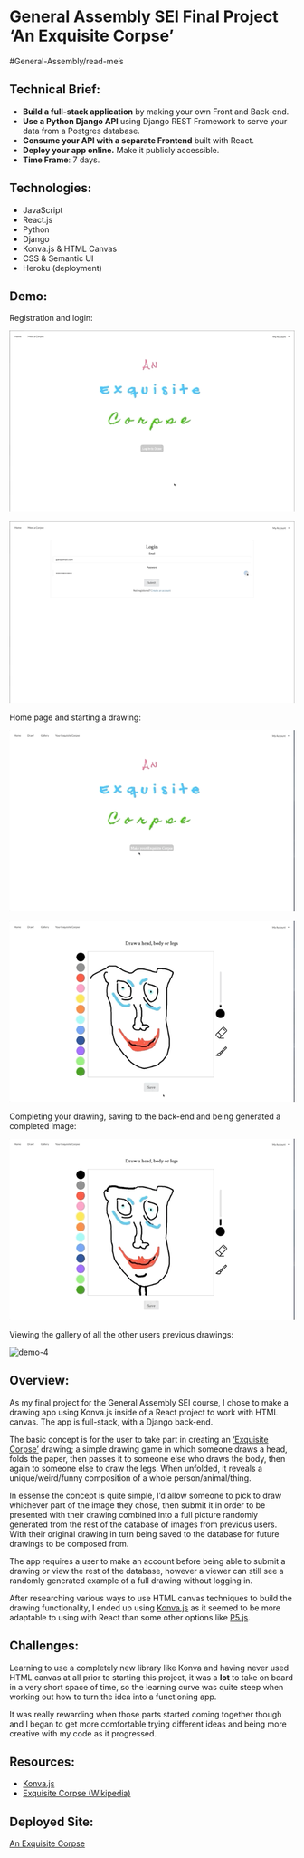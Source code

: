 # General Assembly SEI Final Project ‘An Exquisite Corpse’
#General-Assembly/read-me’s

## Technical Brief:

* **Build a full-stack application** by making your own Front and Back-end.
* **Use a Python Django API** using Django REST Framework to serve your data from a Postgres database.
* **Consume your API with a separate Frontend** built with React.
* **Deploy your app online.** Make it publicly accessible.
* **Time Frame**: 7 days.

## Technologies:

* JavaScript
* React.js
* Python
* Django
* Konva.js & HTML Canvas
* CSS & Semantic UI
* Heroku (deployment)

## Demo:

Registration and login:



![registration](./frontend/src/assets/readme-gifs/exquisite-corpse-demo-register.gif)

![login](./frontend/src/assets/readme-gifs/exquisite-corpse-demo-login.gif)

Home page and starting a drawing:

![demo-1](./frontend/src/assets/readme-gifs/exquisite-corpse-demo-1.gif)

![demo-2](./frontend/src/assets/readme-gifs/exquisite-corpse-demo-2.gif)


Completing your drawing, saving to the back-end and being generated a completed image:

![demo-3](./frontend/src/assets/readme-gifs/exquisite-corpse-demo-3.gif)

Viewing the gallery of all the other users previous drawings:

![demo-4](./frontend/src/assets/readme-gifs/exquisite-corpse-demo-4.gif)



## Overview:

As my final project for the General Assembly SEI course, I chose to make a drawing app using Konva.js inside of a React project to work with HTML canvas. The app is full-stack, with a Django back-end.

The basic concept is for the user to take part in creating an [‘Exquisite Corpse’](https://en.wikipedia.org/wiki/Exquisite_corpse) drawing; a simple drawing game in which someone draws a head, folds the paper, then passes it to someone else who draws the body, then again to someone else to draw the legs. When unfolded, it reveals a unique/weird/funny composition of a whole person/animal/thing.

In essense the concept is quite simple, I’d allow someone to pick to draw whichever part of the image they chose, then submit it in order to be presented with their drawing combined into a full picture randomly generated from the rest of the database of images from previous users. With their original drawing in turn being saved to the database for future drawings to be composed from.

The app requires a user to make an account before being able to submit a drawing or view the rest of the database, however a viewer can still see a randomly generated example of a full drawing without logging in.

After researching various ways to use HTML canvas techniques to build the drawing functionality, I ended up using [Konva.js](https://konvajs.org/) as it seemed to be more adaptable to using with React than some other options like [P5.js](https://p5js.org/).


## Challenges:
Learning to use a completely new library like Konva and having never used HTML canvas at all prior to starting this project, it was a **lot** to take on board in a very short space of time, so the learning curve was quite steep when working out how to turn the idea into a functioning app.

It was really rewarding when those parts started coming together though and I began to get more comfortable trying different ideas and being more creative with my code as it progressed.


## Resources:
* [Konva.js](https://konvajs.org/)
* [Exquisite Corpse (Wikipedia)](https://en.wikipedia.org/wiki/Exquisite_corpse)

## Deployed Site:
[An Exquisite Corpse](https://an-exquisite-corpse.herokuapp.com/)
